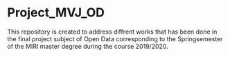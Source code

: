 # Project_MVJ_OD
 This repository is created to address diffrent works that has been done in the final project subject of Open Data corresponding to the Springsemester of the MIRI master degree during the course 2019/2020.
